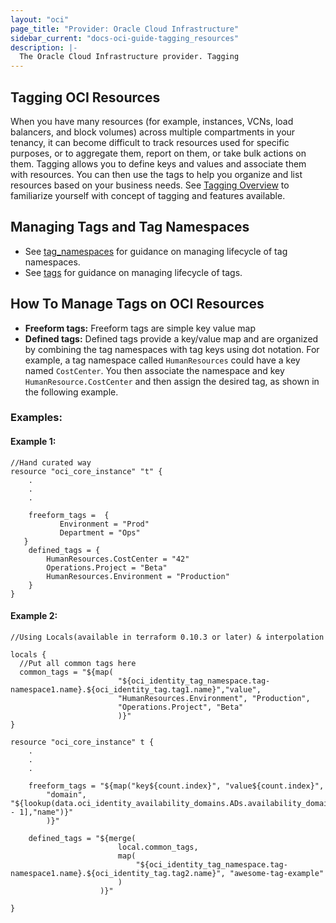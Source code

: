 ```yaml
---
layout: "oci"
page_title: "Provider: Oracle Cloud Infrastructure"
sidebar_current: "docs-oci-guide-tagging_resources"
description: |-
  The Oracle Cloud Infrastructure provider. Tagging
---
```

## Tagging OCI Resources
When you have many resources (for example, instances, VCNs, load balancers, and block volumes) across multiple compartments in your tenancy, it can become difficult to track resources used for specific purposes, or to aggregate them, report on them, or take bulk actions on them. Tagging allows you to define keys and values and associate them with resources. You can then use the tags to help you organize and list resources based on your business needs. See [Tagging Overview](https://docs.cloud.oracle.com/iaas/Content/Identity/Concepts/taggingoverview.htm#overview) to familiarize yourself with concept of tagging and features available.

## Managing Tags and Tag Namespaces
* See [tag_namespaces](../r/identity_tag_namespace.html) for guidance on managing lifecycle of tag namespaces.
* See [tags](../d/identity_tag_namespaces.html) for guidance on managing lifecycle of tags.

## How To Manage Tags on OCI Resources
* **Freeform tags:** Freeform tags are simple key value map
* **Defined tags:** Defined tags provide a key/value map and are organized by combining the tag namespaces with tag keys using dot notation. For example, a tag namespace called `HumanResources` could have a key named `CostCenter`. You then associate the namespace and key `HumanResource.CostCenter` and then assign the desired tag, as shown in the following example.

### Examples:
#### Example 1:
```hcl
//Hand curated way
resource "oci_core_instance" "t" {
    .
    .
    .
    
    freeform_tags =  {
           Environment = "Prod"
           Department = "Ops"
   }
    defined_tags = {
        HumanResources.CostCenter = "42"
        Operations.Project = "Beta"
        HumanResources.Environment = "Production"
    }
}
```
#### Example 2:
```hcl
//Using Locals(available in terraform 0.10.3 or later) & interpolation

locals {
  //Put all common tags here
  common_tags = "${map(
                        "${oci_identity_tag_namespace.tag-namespace1.name}.${oci_identity_tag.tag1.name}","value",
                        "HumanResources.Environment", "Production",
                        "Operations.Project", "Beta"
                        )}"
}

resource "oci_core_instance" t {
    .
    .
    .
  
    freeform_tags = "${map("key${count.index}", "value${count.index}",
        "domain", "${lookup(data.oci_identity_availability_domains.ADs.availability_domains[var.AD - 1],"name")}"
        )}"
  
    defined_tags = "${merge(
                        local.common_tags,
                        map(
                            "${oci_identity_tag_namespace.tag-namespace1.name}.${oci_identity_tag.tag2.name}", "awesome-tag-example"
                        )
                    )}"
  
}
```